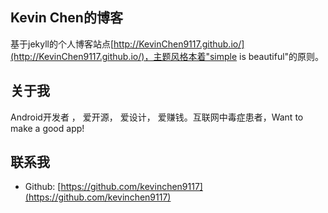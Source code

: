 ## Kevin Chen的博客

基于jekyll的个人博客站点[http://KevinChen9117.github.io/](http://KevinChen9117.github.io/)，主题风格本着"simple is beautiful"的原则。

## 关于我

Android开发者 ， 爱开源， 爱设计， 爱赚钱。互联网中毒症患者，Want to make a good app!

## 联系我

* Github: [https://github.com/kevinchen9117](https://github.com/kevinchen9117)

